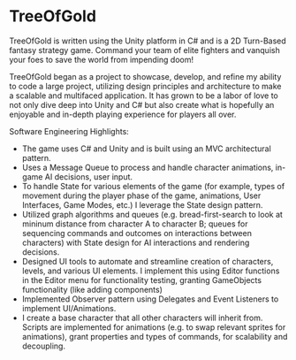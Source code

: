 # TreeOfGold
TreeOfGold is written using the Unity platform in C# and is a 2D Turn-Based fantasy strategy game. Command your team of elite fighters and vanquish your foes to save the world from impending doom!

TreeOfGold began as a project to showcase, develop, and refine my ability to code a large project, utilizing design principles and architecture to make a scalable and multifaced application. It has grown to be a labor of love to not only dive deep into Unity and C# but also create what is hopefully an enjoyable and in-depth playing experience for players all over.

Software Engineering Highlights: 
- The game uses C# and Unity and is built using an MVC architectural pattern. 
- Uses a Message Queue to process and handle character animations, in-game AI decisions, user input.
- To handle State for various elements of the game (for example, types of movement during the player phase of the game, animations, User Interfaces, Game Modes, etc.) I leverage the State design pattern. 
- Utilized graph algorithms and queues (e.g. bread-first-search to look at mininum distance from character A to character B; queues for sequencing commands and outcomes on interactions between characters) with State design for AI interactions and rendering decisions.
- Designed UI tools to automate and streamline creation of characters, levels, and various UI elements. I implement this using Editor functions in the Editor menu for functionality testing, granting GameObjects functionality (like adding components) 
- Implemented Observer pattern using Delegates and Event Listeners to implement UI/Animations. 
- I create a base character that all other characters will inherit from. Scripts are implemented for animations (e.g. to swap relevant sprites for animations), grant properties and types of commands, for scalability and decoupling. 
